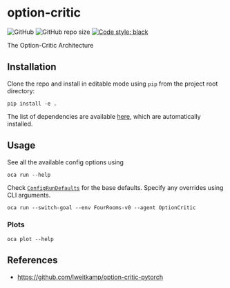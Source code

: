 # option-critic

![GitHub](https://img.shields.io/github/license/AshrithSagar/option-critic)
![GitHub repo size](https://img.shields.io/github/repo-size/AshrithSagar/option-critic)
[![Code style: black](https://img.shields.io/badge/code%20style-black-000000.svg)](https://github.com/psf/black)

The Option-Critic Architecture

## Installation

Clone the repo and install in editable mode using `pip` from the project root directory:

```shell
pip install -e .
```

The list of dependencies are available [here](requirements.txt), which are automatically installed.

## Usage

See all the available config options using

```shell
oca run --help
```

Check [`ConfigRunDefaults`](oca/utils/config.py) for the base defaults.
Specify any overrides using CLI arguments.

```shell
oca run --switch-goal --env FourRooms-v0 --agent OptionCritic
```

### Plots

```shell
oca plot --help
```

## References

- <https://github.com/lweitkamp/option-critic-pytorch>
